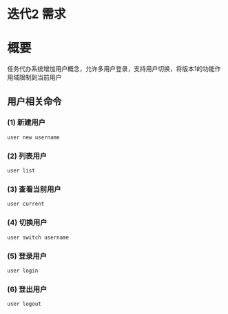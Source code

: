 # 迭代2 需求

# 概要

任务代办系统增加用户概念，允许多用户登录，支持用户切换，将版本1的功能作用域限制到当前用户

## 用户相关命令

### (1) 新建用户

```
user new username
```

### (2) 列表用户

```shell
user list
```

### (3) 查看当前用户

```shell
user current
```

### (4) 切换用户

```shell
user switch username
```

### (5) 登录用户

```shell
user login
```

### (6) 登出用户

```shell
user logout
```